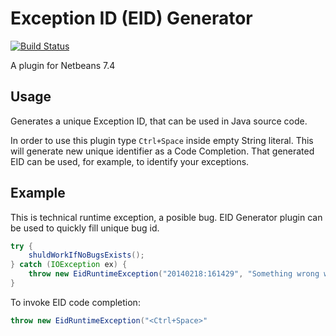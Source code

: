 Exception ID (EID) Generator
============================

[![Build Status](https://travis-ci.org/wavesoftware/eid-generator.png)](https://travis-ci.org/wavesoftware/eid-generator)

A plugin for Netbeans 7.4

Usage
-----

Generates a unique Exception ID, that can be used in Java source code.

In order to use this plugin type `Ctrl+Space` inside empty String literal. This will generate new unique identifier as a Code Completion. That generated EID can be used, for example, to identify your exceptions.

Example
-------

This is technical runtime exception, a posible bug. EID Generator plugin can be used to quickly fill unique bug id.

```java
try {
    shuldWorkIfNoBugsExists();
} catch (IOException ex) {
    throw new EidRuntimeException("20140218:161429", "Something wrong with HDD, permissions?", ex);
}
```

To invoke EID code completion:
```java
throw new EidRuntimeException("<Ctrl+Space>"
```